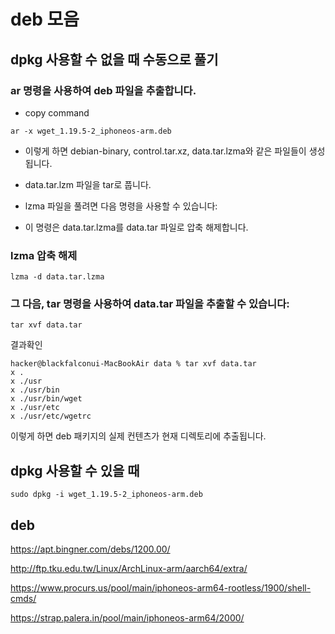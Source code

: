 # deb 모음 

## dpkg 사용할 수 없을 때 수동으로 풀기



### ar 명령을 사용하여 deb 파일을 추출합니다.

* copy command
```
ar -x wget_1.19.5-2_iphoneos-arm.deb
```
* 이렇게 하면 debian-binary, control.tar.xz, data.tar.lzma와 같은 파일들이 생성됩니다.
* data.tar.lzm 파일을 tar로 풉니다.

* lzma 파일을 풀려면 다음 명령을 사용할 수 있습니다:
* 이 명령은 data.tar.lzma를 data.tar 파일로 압축 해제합니다.

### lzma 압축 해제
```
lzma -d data.tar.lzma
```

### 그 다음, tar 명령을 사용하여 data.tar 파일을 추출할 수 있습니다:

```
tar xvf data.tar
```

 결과확인
```
hacker@blackfalconui-MacBookAir data % tar xvf data.tar 
x .
x ./usr
x ./usr/bin
x ./usr/bin/wget
x ./usr/etc
x ./usr/etc/wgetrc
```

이렇게 하면 deb 패키지의 실제 컨텐츠가 현재 디렉토리에 추출됩니다.


## dpkg 사용할 수 있을 때
```
sudo dpkg -i wget_1.19.5-2_iphoneos-arm.deb
```

## deb

https://apt.bingner.com/debs/1200.00/

http://ftp.tku.edu.tw/Linux/ArchLinux-arm/aarch64/extra/

https://www.procurs.us/pool/main/iphoneos-arm64-rootless/1900/shell-cmds/

https://strap.palera.in/pool/main/iphoneos-arm64/2000/
